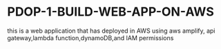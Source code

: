 # PDOP-1-BUILD-WEB-APP-ON-AWS
this is a web application that has deployed in AWS using aws amplify, api gateway,lambda function,dynamoDB,and IAM permissions
